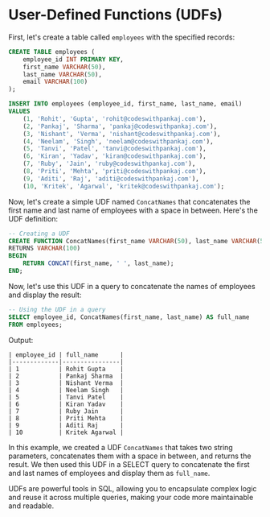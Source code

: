 # User-Defined Functions (UDFs)

First, let's create a table called `employees` with the specified records:

```sql
CREATE TABLE employees (
    employee_id INT PRIMARY KEY,
    first_name VARCHAR(50),
    last_name VARCHAR(50),
    email VARCHAR(100)
);

INSERT INTO employees (employee_id, first_name, last_name, email)
VALUES
    (1, 'Rohit', 'Gupta', 'rohit@codeswithpankaj.com'),
    (2, 'Pankaj', 'Sharma', 'pankaj@codeswithpankaj.com'),
    (3, 'Nishant', 'Verma', 'nishant@codeswithpankaj.com'),
    (4, 'Neelam', 'Singh', 'neelam@codeswithpankaj.com'),
    (5, 'Tanvi', 'Patel', 'tanvi@codeswithpankaj.com'),
    (6, 'Kiran', 'Yadav', 'kiran@codeswithpankaj.com'),
    (7, 'Ruby', 'Jain', 'ruby@codeswithpankaj.com'),
    (8, 'Priti', 'Mehta', 'priti@codeswithpankaj.com'),
    (9, 'Aditi', 'Raj', 'aditi@codeswithpankaj.com'),
    (10, 'Kritek', 'Agarwal', 'kritek@codeswithpankaj.com');
```

Now, let's create a simple UDF named `ConcatNames` that concatenates the first name and last name of employees with a space in between. Here's the UDF definition:

```sql
-- Creating a UDF
CREATE FUNCTION ConcatNames(first_name VARCHAR(50), last_name VARCHAR(50))
RETURNS VARCHAR(100)
BEGIN
    RETURN CONCAT(first_name, ' ', last_name);
END;
```

Now, let's use this UDF in a query to concatenate the names of employees and display the result:

```sql
-- Using the UDF in a query
SELECT employee_id, ConcatNames(first_name, last_name) AS full_name
FROM employees;
```

Output:

```
| employee_id | full_name      |
|-------------|----------------|
| 1           | Rohit Gupta    |
| 2           | Pankaj Sharma  |
| 3           | Nishant Verma  |
| 4           | Neelam Singh   |
| 5           | Tanvi Patel    |
| 6           | Kiran Yadav    |
| 7           | Ruby Jain      |
| 8           | Priti Mehta    |
| 9           | Aditi Raj      |
| 10          | Kritek Agarwal |
```

In this example, we created a UDF `ConcatNames` that takes two string parameters, concatenates them with a space in between, and returns the result. We then used this UDF in a SELECT query to concatenate the first and last names of employees and display them as `full_name`.

UDFs are powerful tools in SQL, allowing you to encapsulate complex logic and reuse it across multiple queries, making your code more maintainable and readable.
